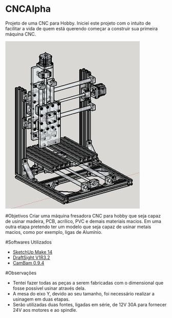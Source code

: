 # CNCAlpha
Projeto de uma CNC para Hobby.
Iniciei este projeto com o intuito de facilitar a vida de quem está querendo começar a construir sua primeira máquina CNC.

<img align="center" src="imagens/isometrico.png" />

#Objetivos
Criar uma máquina fresadora CNC para hobby que seja capaz de usinar madeira, PCB, acrílico, PVC e demais materiais macios.
Em uma outra etapa pretendo ter um modelo que seja capaz de usinar metais macios, como por exemplo, ligas de Alumínio.

#Softwares Utilizados
 - <a href="http://www.sketchup.com/products/sketchup-make" target="_blank">SketchUp Make 14</a>
 - <a href="http://www.3ds.com/products-services/draftsight-cad-software/free-download/" target="_blank">DraftSight V1R3.2</a>
 - <a href="http://www.cambam.info/" target="_blank">CamBam 0.9.4</a>

#Observações
 - Tentei fazer todas as peças a serem fabricadas com o dimensional que fosse possível usinar através dela.
 - A mesa do eixo Y, devido ao seu tamanho, foi necessário realizar a usinagem em duas etapas.
 - Serão utilizadas duas fontes, ligadas em série, de 12V 30A para fornecer 24V aos motores e ao spindle.
 